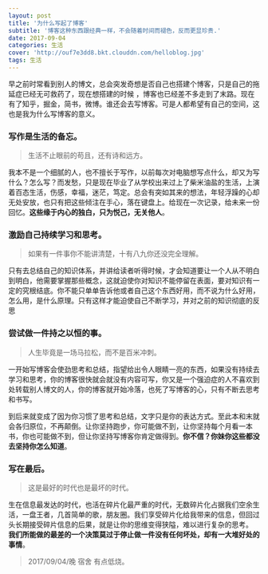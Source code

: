 ```yaml
---
layout: post
title: '为什么写起了博客'
subtitle: '博客这种东西跟经典一样，不会随着时间而褪色，反而更显珍贵.'
date: 2017-09-04
categories: 生活
cover: 'http://ouf7e3dd8.bkt.clouddn.com/helloblog.jpg'
tags: 生活
---
```

早之前时常看到别人的博文，总会突发奇想是否自己也搭建个博客，只是自己的拖延症已经无可救药了，现在想搭建的时候 ，博客也已经差不多走到了末路。现在有了知乎，掘金，简书，微博。谁还会去写博客。可是人都希望有自己的空间，这也是我为什么写博客的意义。

### **写作是生活的备忘。**

> 生活不止眼前的苟且，还有诗和远方。

 我本不是一个细腻的人，也不擅长于写作，以前每次对电脑想写点什么，却又为写什么？怎么写？而发愁，只是现在毕业了从学校出来过上了柴米油盐的生活，上演着百态生活，伤感，幸福，迷茫，笃定。总会有突如其来的想法，年轻浮躁的心却无处安放，也只有把这些倾注在手心，落在键盘上。给现在一次记录，给未来一份回忆。**这些缘于内心的独白，只为悦己，无关他人**。

### **激励自己持续学习和思考。**

> 如果有一件事你不能讲清楚，十有八九你还没完全理解。

只有去总结自己的知识体系，并讲给读者听得时候，才会知道要让一个人从不明白到明白，他需要掌握那些概念，这就迫使你对知识不能停留在表面，要对知识有一定的究根结底。你不能只单单告诉他或者自己这个东西好用，而不说为什么好用，怎么用，是什么原理。只有这样才能迫使自己不断学习，并对之前的知识彻底的反思

### **尝试做一件持之以恒的事。**

> 人生毕竟是一场马拉松，而不是百米冲刺。

一开始写博客会使劲思考和总结，指望给出令人眼睛一亮的东西，如果没有持续去学习和思考，你的博客很快就会就没有内容可写，你又是一个强迫症的人不喜欢到处转载别人博文的人，你的博客就开始冷落，也死了写博客的心，只有不断去思考和书写。

到后来就变成了因为你习惯了思考和总结，文字只是你的表达方式。至此本和末就会各归原位，不再颠倒。让你坚持跑步，你可能做不到，让你坚持每个月看一本书，你也可能做不到，但让你坚持写博客你肯定做得到。**你不信？你妹你这些都没去坚持你怎么知道**。

### **写在最后。**
> 这是最好的时代也是最坏的时代。

生在信息最发达的时代，也活在碎片化最严重的时代，无数碎片化占据我们空余生活，一盘王者，几首简单的歌，朋友圈。我们享受碎片化给我带来的信息，但回过头长期接受碎片信息的后果，就是让你的思维变得狭隘，难以进行复杂的思考。 **我们所能做的最差的一个决策莫过于停止做一件没有任何坏处，却有一大堆好处的事情**。


>2017/09/04/晚  宿舍 有点低烧。
